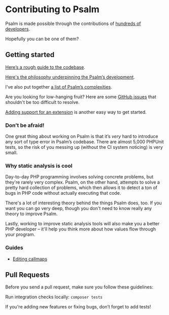 # Contributing to Psalm

Psalm is made possible through the contributions of [hundreds of developers](https://github.com/vimeo/psalm/graphs/contributors).

Hopefully you can be one of them?

## Getting started

[Here’s a rough guide to the codebase](how_psalm_works.md).

[Here's the philosophy underpinning the Psalm’s development](philosophy.md).

I've also put together [a list of Psalm’s complexities](what_makes_psalm_complicated.md).

Are you looking for low-hanging fruit? Here are some [GitHub issues](https://github.com/vimeo/psalm/issues?q=is%3Aissue+is%3Aopen+label%3A%22easy+problems%22) that shouldn't be too difficult to resolve.

[Adding support for an extension](adding_an_extension.md) is another easy way to get started.

### Don’t be afraid!

One great thing about working on Psalm is that it’s _very_ hard to introduce any sort of type error in Psalm’s codebase. There are almost 5,000 PHPUnit tests, so the risk of you messing up (without the CI system noticing) is very small.

### Why static analysis is cool

Day-to-day PHP programming involves solving concrete problems, but they're rarely very complex. Psalm, on the other hand, attempts to solve a pretty hard collection of problems, which then allows it to detect a ton of bugs in PHP code without actually executing that code.

There's a lot of interesting theory behind the things Psalm does, too. If you want you can go very deep, though you don't need to know really any theory to improve Psalm.

Lastly, working to improve static analysis tools will also make you a better PHP developer – it'll help you think more about how values flow through your program.

### Guides

* [Editing callmaps](editing_callmaps.md)

## Pull Requests

Before you send a pull request, make sure you follow these guidelines:

Run integration checks locally: `composer tests`

If you're adding new features or fixing bugs, don’t forget to add tests!

